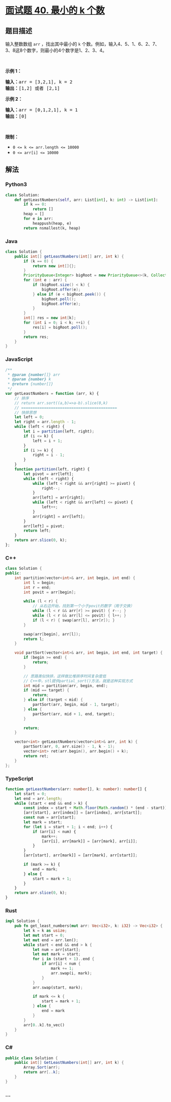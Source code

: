 # [面试题 40. 最小的 k 个数](https://leetcode.cn/problems/zui-xiao-de-kge-shu-lcof/)

## 题目描述

<p>输入整数数组 <code>arr</code> ，找出其中最小的 <code>k</code> 个数。例如，输入4、5、1、6、2、7、3、8这8个数字，则最小的4个数字是1、2、3、4。</p>

<p>&nbsp;</p>

<p><strong>示例 1：</strong></p>

<pre><strong>输入：</strong>arr = [3,2,1], k = 2
<strong>输出：</strong>[1,2] 或者 [2,1]
</pre>

<p><strong>示例 2：</strong></p>

<pre><strong>输入：</strong>arr = [0,1,2,1], k = 1
<strong>输出：</strong>[0]</pre>

<p>&nbsp;</p>

<p><strong>限制：</strong></p>

<ul>
	<li><code>0 &lt;= k &lt;= arr.length &lt;= 10000</code></li>
	<li><code>0 &lt;= arr[i]&nbsp;&lt;= 10000</code></li>
</ul>

## 解法

<!-- tabs:start -->

### **Python3**

```python
class Solution:
    def getLeastNumbers(self, arr: List[int], k: int) -> List[int]:
        if k == 0:
            return []
        heap = []
        for e in arr:
            heappush(heap, e)
        return nsmallest(k, heap)
```

### **Java**

```java
class Solution {
    public int[] getLeastNumbers(int[] arr, int k) {
        if (k == 0) {
            return new int[]{};
        }
        PriorityQueue<Integer> bigRoot = new PriorityQueue<>(k, Collections.reverseOrder());
        for (int e : arr) {
            if (bigRoot.size() < k) {
                bigRoot.offer(e);
            } else if (e < bigRoot.peek()) {
                bigRoot.poll();
                bigRoot.offer(e);
            }
        }
        int[] res = new int[k];
        for (int i = 0; i < k; ++i) {
            res[i] = bigRoot.poll();
        }
        return res;
    }
}
```

### **JavaScript**

```js
/**
 * @param {number[]} arr
 * @param {number} k
 * @return {number[]}
 */
var getLeastNumbers = function (arr, k) {
    // 排序
    // return arr.sort((a,b)=>a-b).slice(0,k)
    // ==========================================
    // 快排思想
    let left = 0;
    let right = arr.length - 1;
    while (left < right) {
        let i = partition(left, right);
        if (i <= k) {
            left = i + 1;
        }
        if (i >= k) {
            right = i - 1;
        }
    }
    function partition(left, right) {
        let pivot = arr[left];
        while (left < right) {
            while (left < right && arr[right] >= pivot) {
                right--;
            }
            arr[left] = arr[right];
            while (left < right && arr[left] <= pivot) {
                left++;
            }
            arr[right] = arr[left];
        }
        arr[left] = pivot;
        return left;
    }
    return arr.slice(0, k);
};
```

### **C++**

```cpp
class Solution {
public:
    int partition(vector<int>& arr, int begin, int end) {
        int l = begin;
        int r = end;
        int povit = arr[begin];

        while (l < r) {
            // 从右边开始，找到第一个小于povit的数字（用于交换）
            while (l < r && arr[r] >= povit) { r--; }
            while (l < r && arr[l] <= povit) { l++; }
            if (l < r) { swap(arr[l], arr[r]); }
        }

        swap(arr[begin], arr[l]);
        return l;
    }

    void partSort(vector<int>& arr, int begin, int end, int target) {
        if (begin >= end) {
            return;
        }

        // 思路类似快排，这样做比堆排序时间复杂度低
        // C++中，stl提供partial_sort()方法，就是这种实现方式
        int mid = partition(arr, begin, end);
        if (mid == target) {
            return;
        } else if (target < mid) {
            partSort(arr, begin, mid - 1, target);
        } else {
            partSort(arr, mid + 1, end, target);
        }

        return;
    }

    vector<int> getLeastNumbers(vector<int>& arr, int k) {
        partSort(arr, 0, arr.size() - 1, k - 1);
        vector<int> ret(arr.begin(), arr.begin() + k);
        return ret;
    }
};
```

### **TypeScript**

```ts
function getLeastNumbers(arr: number[], k: number): number[] {
    let start = 0;
    let end = arr.length;
    while (start < end && end > k) {
        const index = start + Math.floor(Math.random() * (end - start));
        [arr[start], arr[index]] = [arr[index], arr[start]];
        const num = arr[start];
        let mark = start;
        for (let i = start + 1; i < end; i++) {
            if (arr[i] < num) {
                mark++;
                [arr[i], arr[mark]] = [arr[mark], arr[i]];
            }
        }
        [arr[start], arr[mark]] = [arr[mark], arr[start]];

        if (mark >= k) {
            end = mark;
        } else {
            start = mark + 1;
        }
    }
    return arr.slice(0, k);
}
```

### **Rust**

```rust
impl Solution {
    pub fn get_least_numbers(mut arr: Vec<i32>, k: i32) -> Vec<i32> {
        let k = k as usize;
        let mut start = 0;
        let mut end = arr.len();
        while start < end && end > k {
            let num = arr[start];
            let mut mark = start;
            for i in (start + 1)..end {
                if arr[i] < num {
                    mark += 1;
                    arr.swap(i, mark);
                }
            }
            arr.swap(start, mark);

            if mark <= k {
                start = mark + 1;
            } else {
                end = mark
            }
        }
        arr[0..k].to_vec()
    }
}
```

### **C#**

```cs
public class Solution {
    public int[] GetLeastNumbers(int[] arr, int k) {
        Array.Sort(arr);
        return arr[..k];
    }
}
```

### **...**

```

```

<!-- tabs:end -->
